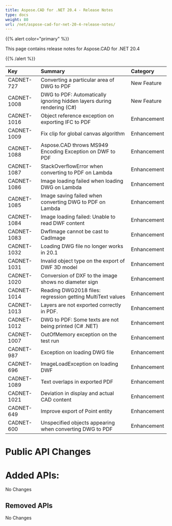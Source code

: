 ```yaml
---
title: Aspose.CAD for .NET 20.4 - Release Notes
type: docs
weight: 80
url: /net/aspose-cad-for-net-20-4-release-notes/
---
```


{{% alert color="primary" %}} 

This page contains release notes for Aspose.CAD for .NET 20.4

{{% /alert %}} 

|**Key**|**Summary**|**Category**|
| :- | :- | :- |
|CADNET-727|Converting a particular area of DWG to PDF|New Feature|
|CADNET-1008|DWG to PDF: Automatically ignoring hidden layers during rendering (C#)|New Feature|
|CADNET-1016|Object reference exception on exporting IFC to PDF|Enhancement|
|CADNET-1009|Fix clip for global canvas algorithm|Enhancement|
|CADNET-1088|Aspose.CAD throws MS949 Encoding Exception on DWF to PDF|Enhancement|
|CADNET-1087|StackOverflowError when converting to PDF on Lambda|Enhancement|
|CADNET-1086|Image loading failed when loading DWG on Lambda|Enhancement|
|CADNET-1085|Image saving failed when converting DWG to PDF on Lambda|Enhancement|
|CADNET-1084|Image loading failed: Unable to read DWF content|Enhancement|
|CADNET-1083|DwfImage cannot be cast to CadImage|Enhancement|
|CADNET-1032|Loading DWG file no longer works in 20.1|Enhancement|
|CADNET-1031|Invalid object type on the export of DWF 3D model|Enhancement|
|CADNET-1020|Conversion of DXF to the image shows no diameter sign|Enhancement|
|CADNET-1014|Reading DWG2018 files: regression getting MultiText values|Enhancement|
|CADNET-1013|Layers are not exported correctly in PDF.|Enhancement|
|CADNET-1012|DWG to PDF: Some texts are not being printed (C# .NET)|Enhancement|
|CADNET-1007|OutOfMemory exception on the test run|Enhancement|
|CADNET-987|Exception on loading DWG file|Enhancement|
|CADNET-696|ImageLoadException on loading DWF|Enhancement|
|CADNET-1089|Text overlaps in exported PDF|Enhancement|
|CADNET-1021|Deviation in display and actual CAD content|Enhancement|
|CADNET-649|Improve export of Point entity|Enhancement|
|CADNET-600|Unspecified objects appearing when converting DWG to PDF|Enhancement|
# **Public API Changes**
# **Added APIs:**
No Changes
## **Removed APIs**
No Changes
